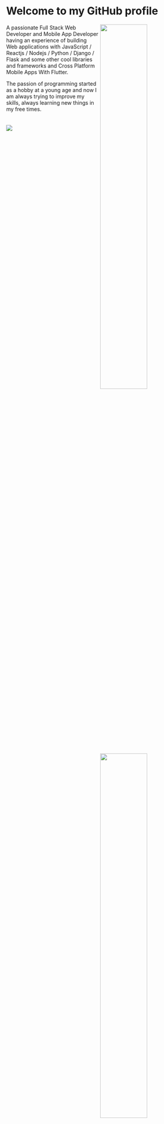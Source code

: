 <h1>Welcome to my GitHub profile</h1>

<img width="50%" align="right" src="https://github-readme-stats.vercel.app/api?username=jworse&count_private=true&show_icons=true&theme=dark&hide_border=true&include_all_commits=true">
<img width="50%" align="right" src="https://github-readme-stats.vercel.app/api/top-langs?username=jworse&theme=dark&hide_border=true&show_icons=true&layout=compact"/>

A passionate Full Stack Web Developer and Mobile App Developer having an experience of building Web applications with JavaScript / Reactjs / Nodejs / Python / Django / Flask and some other cool libraries and frameworks and Cross Platform Mobile Apps With Flutter.

The passion of programming started as a hobby at a young age and now I am always trying to improve my skills, always learning new things in my free times.
<br>
<br>
<br>
![](https://komarev.com/ghpvc/?username=jworse)
